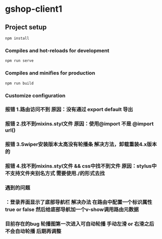 # gshop-client1

## Project setup
```
npm install
```

### Compiles and hot-reloads for development
```
npm run serve
```

### Compiles and minifies for production
```
npm run build
```

### Customize configuration

### 报错 1.路由访问不到  原因：没有通过 export default 导出
### 报错 2.找不到mixins.styl文件 原因：使用@import 不是 @import url()
### 报错 3.Swiper安装版本太高没有轮播条 解决方法，卸载重装4.x版本的
### 报错 4.找不到mixins.styl文件 && css中找不到文件  原因：stylus中不支持文件夹别名方式 需要使用./的形式去找
### 遇到的问题
###   ：登录界面显示了底部导航栏 解决办法 在路由中配置一个标识属性 true or false 然后给底部导航加一个v-show调用路由元数据
### 目前存在的bug 轮播图第一次进入可自动轮播 手动左滑 or 右滑之后不会自动轮播  后期再调整

